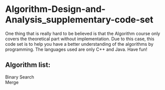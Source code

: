 # Algorithm-Design-and-Analysis_supplementary-code-set
One thing that is really hard to be believed is that the Algorithm course only covers the theoretical part without implementation. Due to this case, this code set is to help you have a better understanding of the algorithms by programming. The languages used are only C++ and Java. Have fun!

## Algorithm list:
Binary Search  
Merge

